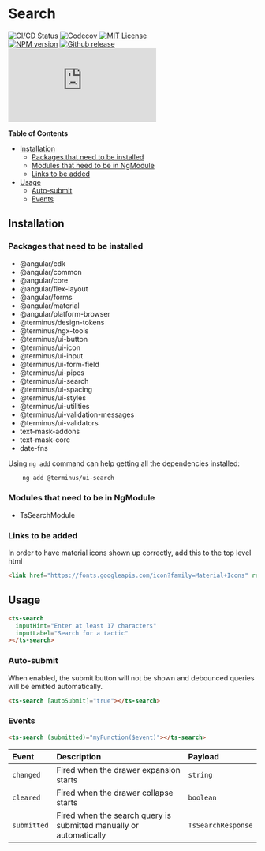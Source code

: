 <h1>Search</h1>

[![CI/CD Status][github-action-badge]][github-action-link] [![Codecov][codecov-badge]][codecov-project] [![MIT License][license-image]][license-url]  
[![NPM version][npm-version-image]][npm-package] [![Github release][gh-release-badge]][gh-releases] [![Library size][file-size-badge]][raw-distribution-js]

<!-- START doctoc generated TOC please keep comment here to allow auto update -->
<!-- DON'T EDIT THIS SECTION, INSTEAD RE-RUN doctoc TO UPDATE -->
**Table of Contents**

- [Installation](#installation)
  - [Packages that need to be installed](#packages-that-need-to-be-installed)
  - [Modules that need to be in NgModule](#modules-that-need-to-be-in-ngmodule)
  - [Links to be added](#links-to-be-added)
- [Usage](#usage)
  - [Auto-submit](#auto-submit)
  - [Events](#events)

<!-- END doctoc generated TOC please keep comment here to allow auto update -->

## Installation

### Packages that need to be installed

  * @angular/cdk
  * @angular/common
  * @angular/core
  * @angular/flex-layout
  * @angular/forms
  * @angular/material
  * @angular/platform-browser
  * @terminus/design-tokens
  * @terminus/ngx-tools
  * @terminus/ui-button
  * @terminus/ui-icon
  * @terminus/ui-input
  * @terminus/ui-form-field
  * @terminus/ui-pipes
  * @terminus/ui-search
  * @terminus/ui-spacing
  * @terminus/ui-styles
  * @terminus/ui-utilities
  * @terminus/ui-validation-messages
  * @terminus/ui-validators
  * text-mask-addons
  * text-mask-core
  * date-fns

Using `ng add` command can help getting all the dependencies installed:

```bash
    ng add @terminus/ui-search
```

### Modules that need to be in NgModule

  * TsSearchModule

### Links to be added

In order to have material icons shown up correctly, add this to the top level html

```html
<link href="https://fonts.googleapis.com/icon?family=Material+Icons" rel="stylesheet">
```

## Usage

```html
<ts-search
  inputHint="Enter at least 17 characters"
  inputLabel="Search for a tactic"
></ts-search>
```

### Auto-submit

When enabled, the submit button will not be shown and debounced queries will be emitted automatically.

```html
<ts-search [autoSubmit]="true"></ts-search>
```

### Events

```html
<ts-search (submitted)="myFunction($event)"></ts-search>
```

| Event       | Description                                                        | Payload            |
|:------------|:-------------------------------------------------------------------|:-------------------|
| `changed`   | Fired when the drawer expansion starts                             | `string`           |
| `cleared`   | Fired when the drawer collapse starts                              | `boolean`          |
| `submitted` | Fired when the search query is submitted manually or automatically | `TsSearchResponse` |


<!-- Links -->
[license-url]:         https://github.com/GetTerminus/terminus-oss/blob/master/LICENSE
[license-image]:       http://img.shields.io/badge/license-MIT-blue.svg
[codecov-project]:     https://codecov.io/gh/GetTerminus/terminus-oss
[codecov-badge]:       https://codecov.io/gh/GetTerminus/terminus-oss/branch/master/graph/badge.svg
[npm-version-image]:   http://img.shields.io/npm/v/@terminus/ui-search.svg
[npm-package]:         https://www.npmjs.com/package/@terminus/ui-search
[gh-release-badge]:    https://img.shields.io/github/release/GetTerminus/terminus-oss.svg
[gh-releases]:         https://github.com/GetTerminus/terminus-ui/releases/
[github-action-badge]: https://github.com/GetTerminus/terminus-oss/workflows/Release%20CI/badge.svg
[github-action-link]:  https://github.com/GetTerminus/terminus-oss/actions?query=workflow%3A%22CI+Release%22
[file-size-badge]:     http://img.badgesize.io/https://unpkg.com/@terminus/ui-search/bundles/terminus-ui-search.umd.min.js?compression=gzip
[raw-distribution-js]: https://unpkg.com/@terminus/ui-search/bundles/terminus-ui-search.umd.js
